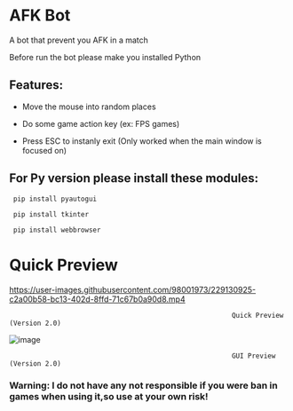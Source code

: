# AFK Bot
A bot that prevent you AFK in a match 

Before run the bot please make you installed Python 

## Features:

- Move the mouse into random places

- Do some game action key (ex: FPS games)

- Press ESC to instanly exit (Only worked when the main window is focused on)

## For Py version please install these modules:

```
 pip install pyautogui

 pip install tkinter

 pip install webbrowser
```

# Quick Preview




https://user-images.githubusercontent.com/98001973/229130925-c2a00b58-bc13-402d-8ffd-71c67b0a90d8.mp4

                                                            Quick Preview (Version 2.0)

![image](https://user-images.githubusercontent.com/98001973/229132137-33f93472-6617-4bbf-9562-805bd3f67418.png)
        
                                                            GUI Preview (Version 2.0)

### Warning: I do not have any not responsible if you were ban in games when using it,so use at your own risk!
